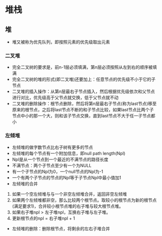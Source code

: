 # 堆栈

## 堆
+ 堆又被称为优先队列，即按照元素的优先级取出元素

### 二叉堆
 + 完全二叉树的要求是，前n-1层必须填满，第n层必须按照从左到右的顺序被填满
 + 完全二叉树的堆的形式(即二叉堆)还要加上：任意节点的优先级不小于它的子节点
 + 二叉堆的插入操作：从第n层最右子节点插入，然后根据优先级依次和父节点进行对比，优先级高于父节点就交换，低于父节点就不动
 + 二叉堆的删除操作：根节点删除，然后将第n层最右子节点(称为last节点)移至原来的根节点，之后将last节点不断的和子节点比较，如果last节点比两个子节点中小的那一个大，则和该子节点交换，直到last节点不大于任一子节点都小

### 左倾堆
 + 左倾堆的做字数节点比右子树有更多的节点
 + 左倾堆的每个节点有一个附加信息，即null path length(Npl)
 + Npl是从一个节点到一个最近的不满节点的路径长度
 + 不满节点：两个子节点至少有一个为NULL
 + 有一个子节点的Npl为0，一个null节点的Npl为-1
 + 一个有两个子节点的节点的Npl等于子节点Npl中最小值加1
 + 左倾堆的合并
  1. 如果一个空左倾堆与与一个非空左倾堆合并，返回非空左倾堆
  2. 如果两个左倾堆都非空，那么比较两个根节点。取较小的根节点为新的根节点(满足要求1)，合并较小根节点堆的右子堆与较大根节点堆。
  3. 如果右子堆npl > 左子堆npl，互换右子堆与左子堆。
  4. 更新根节点的npl = 右子堆npl + 1
 + 左倾堆的删除：删除根节点，将剩余的左右子堆合并
